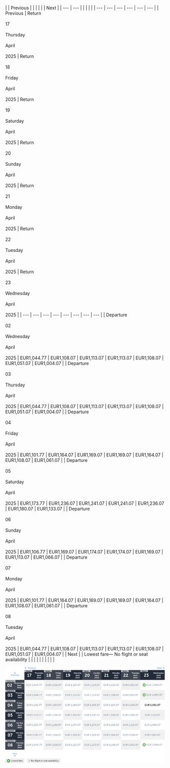 |     | Previous |     |     |     |     |     | Next |
| --- | --- |     |     |     |     |     | --- | --- | --- | --- | --- | --- |
| Previous | Return<br><br>17<br><br>Thursday<br><br>April<br><br>2025 | Return<br><br>18<br><br>Friday<br><br>April<br><br>2025 | Return<br><br>19<br><br>Saturday<br><br>April<br><br>2025 | Return<br><br>20<br><br>Sunday<br><br>April<br><br>2025 | Return<br><br>21<br><br>Monday<br><br>April<br><br>2025 | Return<br><br>22<br><br>Tuesday<br><br>April<br><br>2025 | Return<br><br>23<br><br>Wednesday<br><br>April<br><br>2025 |
| --- | --- | --- | --- | --- | --- | --- | --- |
| Departure<br><br>02<br><br>Wednesday<br><br>April<br><br>2025 | EUR1,044.77 | EUR1,108.07 | EUR1,113.07 | EUR1,113.07 | EUR1,108.07 | EUR1,051.07 | EUR1,004.07 |
| Departure<br><br>03<br><br>Thursday<br><br>April<br><br>2025 | EUR1,044.77 | EUR1,108.07 | EUR1,113.07 | EUR1,113.07 | EUR1,108.07 | EUR1,051.07 | EUR1,004.07 |
| Departure<br><br>04<br><br>Friday<br><br>April<br><br>2025 | EUR1,101.77 | EUR1,164.07 | EUR1,169.07 | EUR1,169.07 | EUR1,164.07 | EUR1,108.07 | EUR1,061.07 |
| Departure<br><br>05<br><br>Saturday<br><br>April<br><br>2025 | EUR1,173.77 | EUR1,236.07 | EUR1,241.07 | EUR1,241.07 | EUR1,236.07 | EUR1,180.07 | EUR1,133.07 |
| Departure<br><br>06<br><br>Sunday<br><br>April<br><br>2025 | EUR1,106.77 | EUR1,169.07 | EUR1,174.07 | EUR1,174.07 | EUR1,169.07 | EUR1,113.07 | EUR1,066.07 |
| Departure<br><br>07<br><br>Monday<br><br>April<br><br>2025 | EUR1,101.77 | EUR1,164.07 | EUR1,169.07 | EUR1,169.07 | EUR1,164.07 | EUR1,108.07 | EUR1,061.07 |
| Departure<br><br>08<br><br>Tuesday<br><br>April<br><br>2025 | EUR1,044.77 | EUR1,108.07 | EUR1,113.07 | EUR1,113.07 | EUR1,108.07 | EUR1,051.07 | EUR1,004.07 |
| Next |
| Lowest fare— No flight or seat availability |     |     |     |     |     |     |     |     |     |

![](turkish-airlines.png)